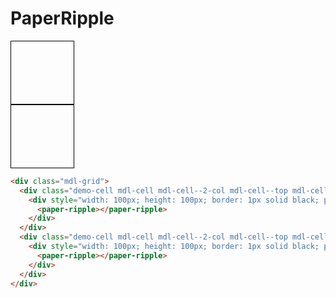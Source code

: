 # PaperRipple

<div class="mdl-grid">
  <div class="demo-cell mdl-cell mdl-cell--2-col mdl-cell--top mdl-cell--middle">
    <div style="width: 100px; height: 100px; border: 1px solid black; position:relative;">
      <paper-ripple></paper-ripple>
    </div>
  </div>
  <div class="demo-cell mdl-cell mdl-cell--2-col mdl-cell--top mdl-cell--middle">
    <div style="width: 100px; height: 100px; border: 1px solid black; position:relative;">
      <paper-ripple></paper-ripple>
    </div>
  </div>
</div>

```html
<div class="mdl-grid">
  <div class="demo-cell mdl-cell mdl-cell--2-col mdl-cell--top mdl-cell--middle">
    <div style="width: 100px; height: 100px; border: 1px solid black; position:relative;">
      <paper-ripple></paper-ripple>
    </div>
  </div>
  <div class="demo-cell mdl-cell mdl-cell--2-col mdl-cell--top mdl-cell--middle">
    <div style="width: 100px; height: 100px; border: 1px solid black; position:relative;">
      <paper-ripple></paper-ripple>
    </div>
  </div>
</div>
```
